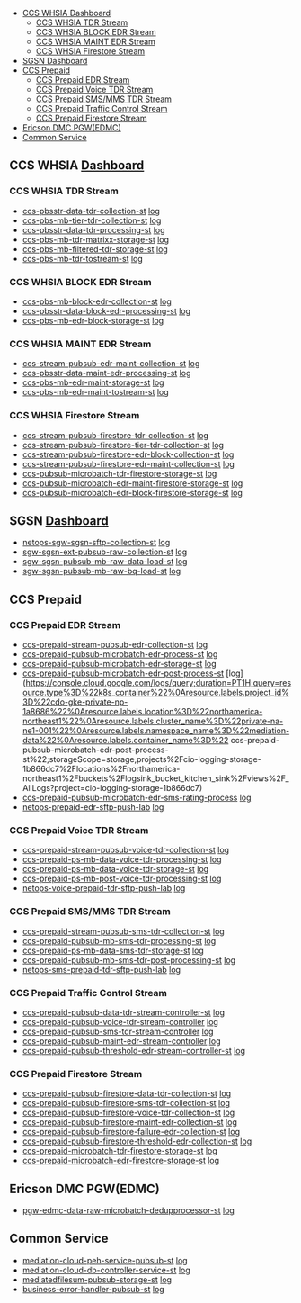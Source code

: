 - [CCS WHSIA Dashboard](#ccs-whsia-dashboard)
  - [CCS WHSIA TDR Stream](#ccs-whsia-tdr-stream)
  - [CCS WHSIA BLOCK EDR Stream](#ccs-whsia-block-edr-stream)
  - [CCS WHSIA MAINT EDR Stream](#ccs-whsia-maint-edr-stream)
  - [CCS WHSIA Firestore Stream](#ccs-whsia-firestore-stream)
- [SGSN  Dashboard](#sgsn--dashboard)
- [CCS Prepaid](#ccs-prepaid)
  - [CCS Prepaid EDR Stream](#ccs-prepaid-edr-stream)
  - [CCS Prepaid Voice TDR Stream](#ccs-prepaid-voice-tdr-stream)
  - [CCS Prepaid SMS/MMS TDR Stream](#ccs-prepaid-smsmms-tdr-stream)
  - [CCS Prepaid Traffic Control Stream](#ccs-prepaid-traffic-control-stream)
  - [CCS Prepaid Firestore Stream](#ccs-prepaid-firestore-stream)
- [Ericson DMC PGW(EDMC)](#ericson-dmc-pgwedmc)
- [Common Service](#common-service)

## CCS WHSIA [Dashboard](https://console.cloud.google.com/monitoring/dashboards/builder/1d377a4b-e402-4ae4-8e1e-82282b9ce200;duration=PT1H?inv=1&invt=AbfjKg&project=cio-stackdriver-np-b75434&pageState=(%22eventTypes%22:(%22selected%22:%5B%22CLOUD_ALERTING_ALERT%22,%22GKE_WORKLOAD_DEPLOYMENT%22,%22CLOUD_SQL_STORAGE%22%5D)))

### CCS WHSIA TDR Stream
* [ccs-pbsstr-data-tdr-collection-st](https://console.cloud.google.com/kubernetes/deployment/northamerica-northeast1/private-na-ne1-001/mediation-data/ccs-pbsstr-data-tdr-collection-st/overview?project=cdo-gke-private-np-1a8686)
[log](https://console.cloud.google.com/logs/query;duration=PT1H;query=resource.type%3D%22k8s_container%22%0Aresource.labels.project_id%3D%22cdo-gke-private-np-1a8686%22%0Aresource.labels.location%3D%22northamerica-northeast1%22%0Aresource.labels.cluster_name%3D%22private-na-ne1-001%22%0Aresource.labels.namespace_name%3D%22mediation-data%22%0Aresource.labels.container_name%3D%22ccs-pbsstr-data-tdr-collection-st%22;storageScope=storage,projects%2Fcio-logging-storage-1b866dc7%2Flocations%2Fnorthamerica-northeast1%2Fbuckets%2Flogsink_bucket_kitchen_sink%2Fviews%2F_AllLogs?project=cio-logging-storage-1b866dc7)
* [ccs-pbs-mb-tier-tdr-collection-st](https://console.cloud.google.com/kubernetes/deployment/northamerica-northeast1/private-na-ne1-001/mediation-data/ccs-pbs-mb-tier-tdr-collection-st/overview?project=cdo-gke-private-np-1a8686)
[log](https://console.cloud.google.com/logs/query;duration=PT1H;query=resource.type%3D%22k8s_container%22%0Aresource.labels.project_id%3D%22cdo-gke-private-np-1a8686%22%0Aresource.labels.location%3D%22northamerica-northeast1%22%0Aresource.labels.cluster_name%3D%22private-na-ne1-001%22%0Aresource.labels.namespace_name%3D%22mediation-data%22%0Aresource.labels.container_name%3D%22ccs-pbs-mb-tier-tdr-collection-st%22;storageScope=storage,projects%2Fcio-logging-storage-1b866dc7%2Flocations%2Fnorthamerica-northeast1%2Fbuckets%2Flogsink_bucket_kitchen_sink%2Fviews%2F_AllLogs?project=cio-logging-storage-1b866dc7)
* [ccs-pbsstr-data-tdr-processing-st](https://console.cloud.google.com/kubernetes/deployment/northamerica-northeast1/private-na-ne1-001/mediation-data/ccs-pbsstr-data-tdr-processing-st/overview?project=cdo-gke-private-np-1a8686)
[log](https://console.cloud.google.com/logs/query;duration=PT1H;query=resource.type%3D%22k8s_container%22%0Aresource.labels.project_id%3D%22cdo-gke-private-np-1a8686%22%0Aresource.labels.location%3D%22northamerica-northeast1%22%0Aresource.labels.cluster_name%3D%22private-na-ne1-001%22%0Aresource.labels.namespace_name%3D%22mediation-data%22%0Aresource.labels.container_name%3D%22ccs-pbsstr-data-tdr-processing-st%22;storageScope=storage,projects%2Fcio-logging-storage-1b866dc7%2Flocations%2Fnorthamerica-northeast1%2Fbuckets%2Flogsink_bucket_kitchen_sink%2Fviews%2F_AllLogs?project=cio-logging-storage-1b866dc7)
* [ccs-pbs-mb-tdr-matrixx-storage-st](https://console.cloud.google.com/kubernetes/deployment/northamerica-northeast1/private-na-ne1-001/mediation-data/ccs-pbs-mb-tdr-matrixx-storage-st/overview?project=cdo-gke-private-np-1a8686)
[log](https://console.cloud.google.com/logs/query;duration=PT1H;query=resource.type%3D%22k8s_container%22%0Aresource.labels.project_id%3D%22cdo-gke-private-np-1a8686%22%0Aresource.labels.location%3D%22northamerica-northeast1%22%0Aresource.labels.cluster_name%3D%22private-na-ne1-001%22%0Aresource.labels.namespace_name%3D%22mediation-data%22%0Aresource.labels.container_name%3D%22ccs-pbs-mb-tdr-matrixx-storage-st%22;storageScope=storage,projects%2Fcio-logging-storage-1b866dc7%2Flocations%2Fnorthamerica-northeast1%2Fbuckets%2Flogsink_bucket_kitchen_sink%2Fviews%2F_AllLogs?project=cio-logging-storage-1b866dc7)
* [ccs-pbs-mb-filtered-tdr-storage-st](https://console.cloud.google.com/kubernetes/deployment/northamerica-northeast1/private-na-ne1-001/mediation-data/ccs-pbs-mb-filtered-tdr-storage-st/overview?authuser=0&project=cdo-gke-private-np-1a8686)
[log](https://console.cloud.google.com/logs/query;duration=PT1H;query=resource.type%3D%22k8s_container%22%0Aresource.labels.project_id%3D%22cdo-gke-private-np-1a8686%22%0Aresource.labels.location%3D%22northamerica-northeast1%22%0Aresource.labels.cluster_name%3D%22private-na-ne1-001%22%0Aresource.labels.namespace_name%3D%22mediation-data%22%0Aresource.labels.container_name%3D%22ccs-pbs-mb-filtered-tdr-storage-st%22;storageScope=storage,projects%2Fcio-logging-storage-1b866dc7%2Flocations%2Fnorthamerica-northeast1%2Fbuckets%2Flogsink_bucket_kitchen_sink%2Fviews%2F_AllLogs?project=cio-logging-storage-1b866dc7)
* [ccs-pbs-mb-tdr-tostream-st](https://console.cloud.google.com/kubernetes/deployment/northamerica-northeast1/private-na-ne1-001/mediation-data/ccs-pbs-mb-tdr-tostream-st/overview?authuser=0&project=cdo-gke-private-np-1a8686)
[log](https://console.cloud.google.com/logs/query;duration=PT1H;query=resource.type%3D%22k8s_container%22%0Aresource.labels.project_id%3D%22cdo-gke-private-np-1a8686%22%0Aresource.labels.location%3D%22northamerica-northeast1%22%0Aresource.labels.cluster_name%3D%22private-na-ne1-001%22%0Aresource.labels.namespace_name%3D%22mediation-data%22%0Aresource.labels.container_name%3D%22ccs-pbs-mb-tdr-tostream-st%22;storageScope=storage,projects%2Fcio-logging-storage-1b866dc7%2Flocations%2Fnorthamerica-northeast1%2Fbuckets%2Flogsink_bucket_kitchen_sink%2Fviews%2F_AllLogs?project=cio-logging-storage-1b866dc7)

### CCS WHSIA BLOCK EDR Stream
* [ccs-pbs-mb-block-edr-collection-st](https://console.cloud.google.com/kubernetes/deployment/northamerica-northeast1/private-na-ne1-001/mediation-data/ccs-pbs-mb-block-edr-collection-st/overview?authuser=0&project=cdo-gke-private-np-1a8686)
[log](https://console.cloud.google.com/logs/query;duration=PT1H;query=resource.type%3D%22k8s_container%22%0Aresource.labels.project_id%3D%22cdo-gke-private-np-1a8686%22%0Aresource.labels.location%3D%22northamerica-northeast1%22%0Aresource.labels.cluster_name%3D%22private-na-ne1-001%22%0Aresource.labels.namespace_name%3D%22mediation-data%22%0Aresource.labels.container_name%3D%22ccs-pbs-mb-block-edr-collection-st%22;storageScope=storage,projects%2Fcio-logging-storage-1b866dc7%2Flocations%2Fnorthamerica-northeast1%2Fbuckets%2Flogsink_bucket_kitchen_sink%2Fviews%2F_AllLogs?project=cio-logging-storage-1b866dc7)
* [ccs-pbsstr-data-block-edr-processing-st](https://console.cloud.google.com/kubernetes/deployment/northamerica-northeast1/private-na-ne1-001/mediation-data/ccs-pbsstr-data-block-edr-processing-st/overview?authuser=0&project=cdo-gke-private-np-1a8686)
[log](https://console.cloud.google.com/logs/query;duration=PT1H;query=resource.type%3D%22k8s_container%22%0Aresource.labels.project_id%3D%22cdo-gke-private-np-1a8686%22%0Aresource.labels.location%3D%22northamerica-northeast1%22%0Aresource.labels.cluster_name%3D%22private-na-ne1-001%22%0Aresource.labels.namespace_name%3D%22mediation-data%22%0Aresource.labels.container_name%3D%22ccs-pbsstr-data-block-edr-processing-st%22;storageScope=storage,projects%2Fcio-logging-storage-1b866dc7%2Flocations%2Fnorthamerica-northeast1%2Fbuckets%2Flogsink_bucket_kitchen_sink%2Fviews%2F_AllLogs?project=cio-logging-storage-1b866dc7)
* [ccs-pbs-mb-edr-block-storage-st](https://console.cloud.google.com/kubernetes/deployment/northamerica-northeast1/private-na-ne1-001/mediation-data/ccs-pbs-mb-edr-block-storage-st/overview?authuser=0&project=cdo-gke-private-np-1a8686)
[log](https://console.cloud.google.com/logs/query;duration=PT1H;query=resource.type%3D%22k8s_container%22%0Aresource.labels.project_id%3D%22cdo-gke-private-np-1a8686%22%0Aresource.labels.location%3D%22northamerica-northeast1%22%0Aresource.labels.cluster_name%3D%22private-na-ne1-001%22%0Aresource.labels.namespace_name%3D%22mediation-data%22%0Aresource.labels.container_name%3D%22ccs-pbs-mb-edr-block-storage-st%22;storageScope=storage,projects%2Fcio-logging-storage-1b866dc7%2Flocations%2Fnorthamerica-northeast1%2Fbuckets%2Flogsink_bucket_kitchen_sink%2Fviews%2F_AllLogs?project=cio-logging-storage-1b866dc7)

### CCS WHSIA MAINT EDR Stream
* [ccs-stream-pubsub-edr-maint-collection-st](https://console.cloud.google.com/kubernetes/deployment/northamerica-northeast1/private-na-ne1-001/mediation-data/ccs-stream-pubsub-edr-maint-collection-st/overview?authuser=0&project=cdo-gke-private-np-1a8686)
[log](https://console.cloud.google.com/logs/query;duration=PT1H;query=resource.type%3D%22k8s_container%22%0Aresource.labels.project_id%3D%22cdo-gke-private-np-1a8686%22%0Aresource.labels.location%3D%22northamerica-northeast1%22%0Aresource.labels.cluster_name%3D%22private-na-ne1-001%22%0Aresource.labels.namespace_name%3D%22mediation-data%22%0Aresource.labels.container_name%3D%22ccs-stream-pubsub-edr-maint-collection-st%22;storageScope=storage,projects%2Fcio-logging-storage-1b866dc7%2Flocations%2Fnorthamerica-northeast1%2Fbuckets%2Flogsink_bucket_kitchen_sink%2Fviews%2F_AllLogs?project=cio-logging-storage-1b866dc7)
* [ccs-pbsstr-data-maint-edr-processing-st](https://console.cloud.google.com/kubernetes/deployment/northamerica-northeast1/private-na-ne1-001/mediation-data/ccs-pbsstr-data-maint-edr-processing-st/overview?authuser=0&project=cdo-gke-private-np-1a8686)
[log](https://console.cloud.google.com/logs/query;duration=PT1H;query=resource.type%3D%22k8s_container%22%0Aresource.labels.project_id%3D%22cdo-gke-private-np-1a8686%22%0Aresource.labels.location%3D%22northamerica-northeast1%22%0Aresource.labels.cluster_name%3D%22private-na-ne1-001%22%0Aresource.labels.namespace_name%3D%22mediation-data%22%0Aresource.labels.container_name%3D%22ccs-pbsstr-data-maint-edr-processing-st%22;storageScope=storage,projects%2Fcio-logging-storage-1b866dc7%2Flocations%2Fnorthamerica-northeast1%2Fbuckets%2Flogsink_bucket_kitchen_sink%2Fviews%2F_AllLogs?project=cio-logging-storage-1b866dc7)
* [ccs-pbs-mb-edr-maint-storage-st](https://console.cloud.google.com/kubernetes/deployment/northamerica-northeast1/private-na-ne1-001/mediation-data/ccs-pbs-mb-edr-maint-storage-st/overview?authuser=0&project=cdo-gke-private-np-1a8686)
[log](https://console.cloud.google.com/logs/query;duration=PT1H;query=resource.type%3D%22k8s_container%22%0Aresource.labels.project_id%3D%22cdo-gke-private-np-1a8686%22%0Aresource.labels.location%3D%22northamerica-northeast1%22%0Aresource.labels.cluster_name%3D%22private-na-ne1-001%22%0Aresource.labels.namespace_name%3D%22mediation-data%22%0Aresource.labels.container_name%3D%22ccs-pbs-mb-edr-maint-storage-st%22;storageScope=storage,projects%2Fcio-logging-storage-1b866dc7%2Flocations%2Fnorthamerica-northeast1%2Fbuckets%2Flogsink_bucket_kitchen_sink%2Fviews%2F_AllLogs?project=cio-logging-storage-1b866dc7)
* [ccs-pbs-mb-edr-maint-tostream-st](https://console.cloud.google.com/kubernetes/deployment/northamerica-northeast1/private-na-ne1-001/mediation-data/ccs-pbs-mb-edr-maint-tostream-st/overview?authuser=0&project=cdo-gke-private-np-1a8686)
[log](https://console.cloud.google.com/logs/query;duration=PT1H;query=resource.type%3D%22k8s_container%22%0Aresource.labels.project_id%3D%22cdo-gke-private-np-1a8686%22%0Aresource.labels.location%3D%22northamerica-northeast1%22%0Aresource.labels.cluster_name%3D%22private-na-ne1-001%22%0Aresource.labels.namespace_name%3D%22mediation-data%22%0Aresource.labels.container_name%3D%22ccs-pbs-mb-edr-maint-tostream-st%22;storageScope=storage,projects%2Fcio-logging-storage-1b866dc7%2Flocations%2Fnorthamerica-northeast1%2Fbuckets%2Flogsink_bucket_kitchen_sink%2Fviews%2F_AllLogs?project=cio-logging-storage-1b866dc7)

### CCS WHSIA Firestore Stream
* [ccs-stream-pubsub-firestore-tdr-collection-st](https://console.cloud.google.com/kubernetes/deployment/northamerica-northeast1/private-na-ne1-001/mediation-data/ccs-stream-pubsub-firestore-tdr-collection-st/overview?authuser=0&project=cdo-gke-private-np-1a8686)
[log](https://console.cloud.google.com/logs/query;duration=PT1H;query=resource.type%3D%22k8s_container%22%0Aresource.labels.project_id%3D%22cdo-gke-private-np-1a8686%22%0Aresource.labels.location%3D%22northamerica-northeast1%22%0Aresource.labels.cluster_name%3D%22private-na-ne1-001%22%0Aresource.labels.namespace_name%3D%22mediation-data%22%0Aresource.labels.container_name%3D%22ccs-stream-pubsub-firestore-tdr-collection-st%22;storageScope=storage,projects%2Fcio-logging-storage-1b866dc7%2Flocations%2Fnorthamerica-northeast1%2Fbuckets%2Flogsink_bucket_kitchen_sink%2Fviews%2F_AllLogs?project=cio-logging-storage-1b866dc7)
* [ccs-stream-pubsub-firestore-tier-tdr-collection-st](https://console.cloud.google.com/kubernetes/deployment/northamerica-northeast1/private-na-ne1-001/mediation-data/ccs-stream-pubsub-firestore-tier-tdr-collection-st/overview?authuser=0&project=cdo-gke-private-np-1a8686)
[log](https://console.cloud.google.com/logs/query;duration=PT1H;query=resource.type%3D%22k8s_container%22%0Aresource.labels.project_id%3D%22cdo-gke-private-np-1a8686%22%0Aresource.labels.location%3D%22northamerica-northeast1%22%0Aresource.labels.cluster_name%3D%22private-na-ne1-001%22%0Aresource.labels.namespace_name%3D%22mediation-data%22%0Aresource.labels.container_name%3D%22ccs-stream-pubsub-firestore-tier-tdr-collection-st%22;storageScope=storage,projects%2Fcio-logging-storage-1b866dc7%2Flocations%2Fnorthamerica-northeast1%2Fbuckets%2Flogsink_bucket_kitchen_sink%2Fviews%2F_AllLogs?project=cio-logging-storage-1b866dc7)
* [ccs-stream-pubsub-firestore-edr-block-collection-st](https://console.cloud.google.com/kubernetes/deployment/northamerica-northeast1/private-na-ne1-001/mediation-data/ccs-stream-pubsub-firestore-edr-block-collection-st/overview?authuser=0&project=cdo-gke-private-np-1a8686)
[log](https://console.cloud.google.com/logs/query;duration=PT1H;query=resource.type%3D%22k8s_container%22%0Aresource.labels.project_id%3D%22cdo-gke-private-np-1a8686%22%0Aresource.labels.location%3D%22northamerica-northeast1%22%0Aresource.labels.cluster_name%3D%22private-na-ne1-001%22%0Aresource.labels.namespace_name%3D%22mediation-data%22%0Aresource.labels.container_name%3D%22ccs-stream-pubsub-firestore-edr-block-collection-st%22;storageScope=storage,projects%2Fcio-logging-storage-1b866dc7%2Flocations%2Fnorthamerica-northeast1%2Fbuckets%2Flogsink_bucket_kitchen_sink%2Fviews%2F_AllLogs?project=cio-logging-storage-1b866dc7)
* [ccs-stream-pubsub-firestore-edr-maint-collection-st](https://console.cloud.google.com/kubernetes/deployment/northamerica-northeast1/private-na-ne1-001/mediation-data/ccs-stream-pubsub-firestore-edr-maint-collection-st/overview?authuser=0&project=cdo-gke-private-np-1a8686)
[log](https://console.cloud.google.com/logs/query;duration=PT1H;query=resource.type%3D%22k8s_container%22%0Aresource.labels.project_id%3D%22cdo-gke-private-np-1a8686%22%0Aresource.labels.location%3D%22northamerica-northeast1%22%0Aresource.labels.cluster_name%3D%22private-na-ne1-001%22%0Aresource.labels.namespace_name%3D%22mediation-data%22%0Aresource.labels.container_name%3D%22ccs-stream-pubsub-firestore-edr-maint-collection-st%22;storageScope=storage,projects%2Fcio-logging-storage-1b866dc7%2Flocations%2Fnorthamerica-northeast1%2Fbuckets%2Flogsink_bucket_kitchen_sink%2Fviews%2F_AllLogs?project=cio-logging-storage-1b866dc7)
* [ccs-pubsub-microbatch-tdr-firestore-storage-st](https://console.cloud.google.com/kubernetes/deployment/northamerica-northeast1/private-na-ne1-001/mediation-data/ccs-pubsub-microbatch-tdr-firestore-storage-st/overview?authuser=0&project=cdo-gke-private-np-1a8686)
[log](https://console.cloud.google.com/logs/query;duration=PT1H;query=resource.type%3D%22k8s_container%22%0Aresource.labels.project_id%3D%22cdo-gke-private-np-1a8686%22%0Aresource.labels.location%3D%22northamerica-northeast1%22%0Aresource.labels.cluster_name%3D%22private-na-ne1-001%22%0Aresource.labels.namespace_name%3D%22mediation-data%22%0Aresource.labels.container_name%3D%22ccs-pubsub-microbatch-tdr-firestore-storage-st%22;storageScope=storage,projects%2Fcio-logging-storage-1b866dc7%2Flocations%2Fnorthamerica-northeast1%2Fbuckets%2Flogsink_bucket_kitchen_sink%2Fviews%2F_AllLogs?project=cio-logging-storage-1b866dc7)
* [ccs-pubsub-microbatch-edr-maint-firestore-storage-st](https://console.cloud.google.com/kubernetes/deployment/northamerica-northeast1/private-na-ne1-001/mediation-data/ccs-pubsub-microbatch-edr-maint-firestore-storage-st/overview?authuser=0&project=cdo-gke-private-np-1a8686)
[log](https://console.cloud.google.com/logs/query;duration=PT1H;query=resource.type%3D%22k8s_container%22%0Aresource.labels.project_id%3D%22cdo-gke-private-np-1a8686%22%0Aresource.labels.location%3D%22northamerica-northeast1%22%0Aresource.labels.cluster_name%3D%22private-na-ne1-001%22%0Aresource.labels.namespace_name%3D%22mediation-data%22%0Aresource.labels.container_name%3D%22ccs-pubsub-microbatch-edr-maint-firestore-storage-st%22;storageScope=storage,projects%2Fcio-logging-storage-1b866dc7%2Flocations%2Fnorthamerica-northeast1%2Fbuckets%2Flogsink_bucket_kitchen_sink%2Fviews%2F_AllLogs?project=cio-logging-storage-1b866dc7)
* [ccs-pubsub-microbatch-edr-block-firestore-storage-st](https://console.cloud.google.com/kubernetes/deployment/northamerica-northeast1/private-na-ne1-001/mediation-data/ccs-pubsub-microbatch-edr-block-firestore-storage-st/overview?authuser=0&project=cdo-gke-private-np-1a8686)
[log](https://console.cloud.google.com/logs/query;duration=PT1H;query=resource.type%3D%22k8s_container%22%0Aresource.labels.project_id%3D%22cdo-gke-private-np-1a8686%22%0Aresource.labels.location%3D%22northamerica-northeast1%22%0Aresource.labels.cluster_name%3D%22private-na-ne1-001%22%0Aresource.labels.namespace_name%3D%22mediation-data%22%0Aresource.labels.container_name%3D%22ccs-pubsub-microbatch-edr-block-firestore-storage-st%22;storageScope=storage,projects%2Fcio-logging-storage-1b866dc7%2Flocations%2Fnorthamerica-northeast1%2Fbuckets%2Flogsink_bucket_kitchen_sink%2Fviews%2F_AllLogs?project=cio-logging-storage-1b866dc7)


## SGSN  [Dashboard](https://console.cloud.google.com/monitoring/dashboards/builder/d5d20af4-3016-424b-acc9-8bb34cbbeb7b;duration=PT1H?project=cio-stackdriver-np-b75434&pageState=(%22events%22:(%22active%22:%5B%22CLOUD_ALERTING_ALERT%22,%22GKE_WORKLOAD_DEPLOYMENT%22,%22CLOUD_SQL_STORAGE%22%5D,%22inactive%22:%5B%5D)))
* [netops-sgw-sgsn-sftp-collection-st](https://console.cloud.google.com/kubernetes/deployment/northamerica-northeast1/netops-lab-01/mediation-control/netops-sgw-sgsn-sftp-collection-st/overview?project=tu-nfv-cio-mediation-01-pr)
[log](https://console.cloud.google.com/logs/query;duration=PT1H;query=resource.type%3D%22k8s_container%22%0Aresource.labels.project_id%3D%22cdo-gke-private-np-1a8686%22%0Aresource.labels.location%3D%22northamerica-northeast1%22%0Aresource.labels.cluster_name%3D%22private-na-ne1-001%22%0Aresource.labels.namespace_name%3D%22mediation-data%22%0Aresource.labels.container_name%3D%22netops-sgw-sgsn-sftp-collection-st%22;storageScope=storage,projects%2Fcio-logging-storage-1b866dc7%2Flocations%2Fnorthamerica-northeast1%2Fbuckets%2Flogsink_bucket_kitchen_sink%2Fviews%2F_AllLogs?project=cio-logging-storage-1b866dc7)
* [sgw-sgsn-ext-pubsub-raw-collection-st](https://console.cloud.google.com/kubernetes/deployment/northamerica-northeast1/private-na-ne1-001/mediation-data/sgw-sgsn-ext-pubsub-raw-collection-st/overview?project=cdo-gke-private-np-1a8686)
[log](https://console.cloud.google.com/logs/query;duration=PT1H;query=resource.type%3D%22k8s_container%22%0Aresource.labels.project_id%3D%22cdo-gke-private-np-1a8686%22%0Aresource.labels.location%3D%22northamerica-northeast1%22%0Aresource.labels.cluster_name%3D%22private-na-ne1-001%22%0Aresource.labels.namespace_name%3D%22mediation-data%22%0Aresource.labels.container_name%3D%22sgw-sgsn-ext-pubsub-raw-collection-st%22;storageScope=storage,projects%2Fcio-logging-storage-1b866dc7%2Flocations%2Fnorthamerica-northeast1%2Fbuckets%2Flogsink_bucket_kitchen_sink%2Fviews%2F_AllLogs?project=cio-logging-storage-1b866dc7)
* [sgw-sgsn-pubsub-mb-raw-data-load-st](https://console.cloud.google.com/kubernetes/deployment/northamerica-northeast1/private-na-ne1-001/mediation-data/sgw-sgsn-pubsub-mb-raw-data-load-st/overview?project=cdo-gke-private-np-1a8686)
[log](https://console.cloud.google.com/logs/query;duration=PT1H;query=resource.type%3D%22k8s_container%22%0Aresource.labels.project_id%3D%22cdo-gke-private-np-1a8686%22%0Aresource.labels.location%3D%22northamerica-northeast1%22%0Aresource.labels.cluster_name%3D%22private-na-ne1-001%22%0Aresource.labels.namespace_name%3D%22mediation-data%22%0Aresource.labels.container_name%3D%22sgw-sgsn-pubsub-mb-raw-data-load-st%22;storageScope=storage,projects%2Fcio-logging-storage-1b866dc7%2Flocations%2Fnorthamerica-northeast1%2Fbuckets%2Flogsink_bucket_kitchen_sink%2Fviews%2F_AllLogs?project=cio-logging-storage-1b866dc7)
* [sgw-sgsn-pubsub-mb-raw-bq-load-st](https://console.cloud.google.com/kubernetes/deployment/northamerica-northeast1/private-na-ne1-001/mediation-data/sgw-sgsn-pubsub-mb-raw-bq-load-st/overview?project=cdo-gke-private-np-1a8686)
[log](https://console.cloud.google.com/logs/query;duration=PT1H;query=resource.type%3D%22k8s_container%22%0Aresource.labels.project_id%3D%22cdo-gke-private-np-1a8686%22%0Aresource.labels.location%3D%22northamerica-northeast1%22%0Aresource.labels.cluster_name%3D%22private-na-ne1-001%22%0Aresource.labels.namespace_name%3D%22mediation-data%22%0Aresource.labels.container_name%3D%22sgw-sgsn-pubsub-mb-raw-bq-load-st%22;storageScope=storage,projects%2Fcio-logging-storage-1b866dc7%2Flocations%2Fnorthamerica-northeast1%2Fbuckets%2Flogsink_bucket_kitchen_sink%2Fviews%2F_AllLogs?project=cio-logging-storage-1b866dc7)

## CCS Prepaid

### CCS Prepaid EDR Stream
* [ccs-prepaid-stream-pubsub-edr-collection-st](https://console.cloud.google.com/kubernetes/deployment/northamerica-northeast1/private-na-ne1-001/mediation-data/ccs-prepaid-stream-pubsub-edr-collection-st/overview?project=cdo-gke-private-np-1a8686)
[log](https://console.cloud.google.com/logs/query;duration=PT1H;query=resource.type%3D%22k8s_container%22%0Aresource.labels.project_id%3D%22cdo-gke-private-np-1a8686%22%0Aresource.labels.location%3D%22northamerica-northeast1%22%0Aresource.labels.cluster_name%3D%22private-na-ne1-001%22%0Aresource.labels.namespace_name%3D%22mediation-data%22%0Aresource.labels.container_name%3D%22ccs-prepaid-stream-pubsub-edr-collection-st%22;storageScope=storage,projects%2Fcio-logging-storage-1b866dc7%2Flocations%2Fnorthamerica-northeast1%2Fbuckets%2Flogsink_bucket_kitchen_sink%2Fviews%2F_AllLogs?project=cio-logging-storage-1b866dc7)
* [ccs-prepaid-pubsub-microbatch-edr-process-st](https://console.cloud.google.com/kubernetes/deployment/northamerica-northeast1/private-na-ne1-001/mediation-data/ccs-prepaid-pubsub-microbatch-edr-process-st/overview?project=cdo-gke-private-np-1a8686)
[log](https://console.cloud.google.com/logs/query;duration=PT1H;query=resource.type%3D%22k8s_container%22%0Aresource.labels.project_id%3D%22cdo-gke-private-np-1a8686%22%0Aresource.labels.location%3D%22northamerica-northeast1%22%0Aresource.labels.cluster_name%3D%22private-na-ne1-001%22%0Aresource.labels.namespace_name%3D%22mediation-data%22%0Aresource.labels.container_name%3D%22ccs-prepaid-pubsub-microbatch-edr-process-st%22;storageScope=storage,projects%2Fcio-logging-storage-1b866dc7%2Flocations%2Fnorthamerica-northeast1%2Fbuckets%2Flogsink_bucket_kitchen_sink%2Fviews%2F_AllLogs?project=cio-logging-storage-1b866dc7)
* [ccs-prepaid-pubsub-microbatch-edr-storage-st](https://console.cloud.google.com/kubernetes/deployment/northamerica-northeast1/private-na-ne1-001/mediation-data/ccs-prepaid-pubsub-microbatch-edr-storage-st/overview?project=cdo-gke-private-np-1a8686)
[log](https://console.cloud.google.com/logs/query;duration=PT1H;query=resource.type%3D%22k8s_container%22%0Aresource.labels.project_id%3D%22cdo-gke-private-np-1a8686%22%0Aresource.labels.location%3D%22northamerica-northeast1%22%0Aresource.labels.cluster_name%3D%22private-na-ne1-001%22%0Aresource.labels.namespace_name%3D%22mediation-data%22%0Aresource.labels.container_name%3D%22ccs-prepaid-pubsub-microbatch-edr-storage-st%22;storageScope=storage,projects%2Fcio-logging-storage-1b866dc7%2Flocations%2Fnorthamerica-northeast1%2Fbuckets%2Flogsink_bucket_kitchen_sink%2Fviews%2F_AllLogs?project=cio-logging-storage-1b866dc7)
* [ ccs-prepaid-pubsub-microbatch-edr-post-process-st](https://console.cloud.google.com/kubernetes/deployment/northamerica-northeast1/private-na-ne1-001/mediation-data/ccs-prepaid-pubsub-microbatch-edr-post-process-st/overview?project=cdo-gke-private-np-1a8686)
[log](https://console.cloud.google.com/logs/query;duration=PT1H;query=resource.type%3D%22k8s_container%22%0Aresource.labels.project_id%3D%22cdo-gke-private-np-1a8686%22%0Aresource.labels.location%3D%22northamerica-northeast1%22%0Aresource.labels.cluster_name%3D%22private-na-ne1-001%22%0Aresource.labels.namespace_name%3D%22mediation-data%22%0Aresource.labels.container_name%3D%22 ccs-prepaid-pubsub-microbatch-edr-post-process-st%22;storageScope=storage,projects%2Fcio-logging-storage-1b866dc7%2Flocations%2Fnorthamerica-northeast1%2Fbuckets%2Flogsink_bucket_kitchen_sink%2Fviews%2F_AllLogs?project=cio-logging-storage-1b866dc7)
* [ccs-prepaid-pubsub-microbatch-edr-sms-rating-process](https://console.cloud.google.com/kubernetes/deployment/northamerica-northeast1/private-na-ne1-001/mediation-data/ccs-prepaid-pubsub-microbatch-edr-sms-rating-process-st/overview?project=cdo-gke-private-np-1a8686)
[log](https://console.cloud.google.com/logs/query;duration=PT1H;query=resource.type%3D%22k8s_container%22%0Aresource.labels.project_id%3D%22cdo-gke-private-np-1a8686%22%0Aresource.labels.location%3D%22northamerica-northeast1%22%0Aresource.labels.cluster_name%3D%22private-na-ne1-001%22%0Aresource.labels.namespace_name%3D%22mediation-data%22%0Aresource.labels.container_name%3D%22ccs-prepaid-pubsub-microbatch-edr-sms-rating-process%22;storageScope=storage,projects%2Fcio-logging-storage-1b866dc7%2Flocations%2Fnorthamerica-northeast1%2Fbuckets%2Flogsink_bucket_kitchen_sink%2Fviews%2F_AllLogs?project=cio-logging-storage-1b866dc7)
* [netops-prepaid-edr-sftp-push-lab](https://console.cloud.google.com/kubernetes/deployment/northamerica-northeast1/netops-lab-01/mediation-control/netops-prepaid-edr-sftp-push-lab/overview?hl=en&project=tu-nfv-cio-mediation-01-np)
[log](https://console.cloud.google.com/logs/query;duration=PT1H;query=resource.type%3D%22k8s_container%22%0Aresource.labels.project_id%3D%22cdo-gke-private-np-1a8686%22%0Aresource.labels.location%3D%22northamerica-northeast1%22%0Aresource.labels.cluster_name%3D%22private-na-ne1-001%22%0Aresource.labels.namespace_name%3D%22mediation-data%22%0Aresource.labels.container_name%3D%22netops-prepaid-edr-sftp-push-lab%22;storageScope=storage,projects%2Fcio-logging-storage-1b866dc7%2Flocations%2Fnorthamerica-northeast1%2Fbuckets%2Flogsink_bucket_kitchen_sink%2Fviews%2F_AllLogs?project=cio-logging-storage-1b866dc7)

### CCS Prepaid Voice TDR Stream
* [ccs-prepaid-stream-pubsub-voice-tdr-collection-st](https://console.cloud.google.com/kubernetes/deployment/northamerica-northeast1/private-na-ne1-001/mediation-data/ccs-prepaid-stream-pubsub-voice-tdr-collection-st/overview?project=cdo-gke-private-np-1a8686)
[log](https://console.cloud.google.com/logs/query;duration=PT1H;query=resource.type%3D%22k8s_container%22%0Aresource.labels.project_id%3D%22cdo-gke-private-np-1a8686%22%0Aresource.labels.location%3D%22northamerica-northeast1%22%0Aresource.labels.cluster_name%3D%22private-na-ne1-001%22%0Aresource.labels.namespace_name%3D%22mediation-data%22%0Aresource.labels.container_name%3D%22ccs-prepaid-stream-pubsub-voice-tdr-collection-st%22;storageScope=storage,projects%2Fcio-logging-storage-1b866dc7%2Flocations%2Fnorthamerica-northeast1%2Fbuckets%2Flogsink_bucket_kitchen_sink%2Fviews%2F_AllLogs?project=cio-logging-storage-1b866dc7)
* [ccs-prepaid-ps-mb-data-voice-tdr-processing-st](https://console.cloud.google.com/kubernetes/deployment/northamerica-northeast1/private-na-ne1-001/mediation-data/ccs-prepaid-ps-mb-data-voice-tdr-processing-st/overview?project=cdo-gke-private-np-1a8686)
[log](https://console.cloud.google.com/logs/query;duration=PT1H;query=resource.type%3D%22k8s_container%22%0Aresource.labels.project_id%3D%22cdo-gke-private-np-1a8686%22%0Aresource.labels.location%3D%22northamerica-northeast1%22%0Aresource.labels.cluster_name%3D%22private-na-ne1-001%22%0Aresource.labels.namespace_name%3D%22mediation-data%22%0Aresource.labels.container_name%3D%22ccs-prepaid-ps-mb-data-voice-tdr-processing-st%22;storageScope=storage,projects%2Fcio-logging-storage-1b866dc7%2Flocations%2Fnorthamerica-northeast1%2Fbuckets%2Flogsink_bucket_kitchen_sink%2Fviews%2F_AllLogs?project=cio-logging-storage-1b866dc7)
* [ccs-prepaid-ps-mb-data-voice-tdr-storage-st](https://console.cloud.google.com/kubernetes/deployment/northamerica-northeast1/private-na-ne1-001/mediation-data/ccs-prepaid-ps-mb-data-voice-tdr-storage-st/overview?project=cdo-gke-private-np-1a8686)
[log](https://console.cloud.google.com/logs/query;duration=PT1H;query=resource.type%3D%22k8s_container%22%0Aresource.labels.project_id%3D%22cdo-gke-private-np-1a8686%22%0Aresource.labels.location%3D%22northamerica-northeast1%22%0Aresource.labels.cluster_name%3D%22private-na-ne1-001%22%0Aresource.labels.namespace_name%3D%22mediation-data%22%0Aresource.labels.container_name%3D%22ccs-prepaid-ps-mb-data-voice-tdr-storage-st%22;storageScope=storage,projects%2Fcio-logging-storage-1b866dc7%2Flocations%2Fnorthamerica-northeast1%2Fbuckets%2Flogsink_bucket_kitchen_sink%2Fviews%2F_AllLogs?project=cio-logging-storage-1b866dc7)
* [ccs-prepaid-ps-mb-post-voice-tdr-processing-st](https://console.cloud.google.com/kubernetes/deployment/northamerica-northeast1/private-na-ne1-001/mediation-data/ccs-prepaid-ps-mb-post-voice-tdr-processing-st/overview?project=cdo-gke-private-np-1a8686)
[log](https://console.cloud.google.com/logs/query;duration=PT1H;query=resource.type%3D%22k8s_container%22%0Aresource.labels.project_id%3D%22cdo-gke-private-np-1a8686%22%0Aresource.labels.location%3D%22northamerica-northeast1%22%0Aresource.labels.cluster_name%3D%22private-na-ne1-001%22%0Aresource.labels.namespace_name%3D%22mediation-data%22%0Aresource.labels.container_name%3D%22ccs-prepaid-ps-mb-post-voice-tdr-processing-st%22;storageScope=storage,projects%2Fcio-logging-storage-1b866dc7%2Flocations%2Fnorthamerica-northeast1%2Fbuckets%2Flogsink_bucket_kitchen_sink%2Fviews%2F_AllLogs?project=cio-logging-storage-1b866dc7)
* [netops-voice-prepaid-tdr-sftp-push-lab](https://console.cloud.google.com/kubernetes/deployment/northamerica-northeast1/netops-lab-01/mediation-control/netops-voice-prepaid-tdr-sftp-push-lab/overview?hl=en&project=tu-nfv-cio-mediation-01-np)
[log](https://console.cloud.google.com/logs/query;duration=PT1H;query=resource.type%3D%22k8s_container%22%0Aresource.labels.project_id%3D%22cdo-gke-private-np-1a8686%22%0Aresource.labels.location%3D%22northamerica-northeast1%22%0Aresource.labels.cluster_name%3D%22private-na-ne1-001%22%0Aresource.labels.namespace_name%3D%22mediation-data%22%0Aresource.labels.container_name%3D%22netops-voice-prepaid-tdr-sftp-push-lab%22;storageScope=storage,projects%2Fcio-logging-storage-1b866dc7%2Flocations%2Fnorthamerica-northeast1%2Fbuckets%2Flogsink_bucket_kitchen_sink%2Fviews%2F_AllLogs?project=cio-logging-storage-1b866dc7)

### CCS Prepaid SMS/MMS TDR Stream
* [ccs-prepaid-stream-pubsub-sms-tdr-collection-st](https://console.cloud.google.com/kubernetes/deployment/northamerica-northeast1/private-na-ne1-001/mediation-data/ccs-prepaid-stream-pubsub-sms-tdr-collection-st/overview?project=cdo-gke-private-np-1a8686)
[log](https://console.cloud.google.com/logs/query;duration=PT1H;query=resource.type%3D%22k8s_container%22%0Aresource.labels.project_id%3D%22cdo-gke-private-np-1a8686%22%0Aresource.labels.location%3D%22northamerica-northeast1%22%0Aresource.labels.cluster_name%3D%22private-na-ne1-001%22%0Aresource.labels.namespace_name%3D%22mediation-data%22%0Aresource.labels.container_name%3D%22ccs-prepaid-stream-pubsub-sms-tdr-collection-st%22;storageScope=storage,projects%2Fcio-logging-storage-1b866dc7%2Flocations%2Fnorthamerica-northeast1%2Fbuckets%2Flogsink_bucket_kitchen_sink%2Fviews%2F_AllLogs?project=cio-logging-storage-1b866dc7)
* [ccs-prepaid-pubsub-mb-sms-tdr-processing-st](https://console.cloud.google.com/kubernetes/deployment/northamerica-northeast1/private-na-ne1-001/mediation-data/ccs-prepaid-pubsub-mb-sms-tdr-processing-st/overview?project=cdo-gke-private-np-1a8686)
[log](https://console.cloud.google.com/logs/query;duration=PT1H;query=resource.type%3D%22k8s_container%22%0Aresource.labels.project_id%3D%22cdo-gke-private-np-1a8686%22%0Aresource.labels.location%3D%22northamerica-northeast1%22%0Aresource.labels.cluster_name%3D%22private-na-ne1-001%22%0Aresource.labels.namespace_name%3D%22mediation-data%22%0Aresource.labels.container_name%3D%22ccs-prepaid-pubsub-mb-sms-tdr-processing-st%22;storageScope=storage,projects%2Fcio-logging-storage-1b866dc7%2Flocations%2Fnorthamerica-northeast1%2Fbuckets%2Flogsink_bucket_kitchen_sink%2Fviews%2F_AllLogs?project=cio-logging-storage-1b866dc7)
* [ccs-prepaid-ps-mb-data-sms-tdr-storage-st](https://console.cloud.google.com/kubernetes/deployment/northamerica-northeast1/private-na-ne1-001/mediation-data/ccs-prepaid-ps-mb-data-sms-tdr-storage-st/overview?project=cdo-gke-private-np-1a8686)
[log](https://console.cloud.google.com/logs/query;duration=PT1H;query=resource.type%3D%22k8s_container%22%0Aresource.labels.project_id%3D%22cdo-gke-private-np-1a8686%22%0Aresource.labels.location%3D%22northamerica-northeast1%22%0Aresource.labels.cluster_name%3D%22private-na-ne1-001%22%0Aresource.labels.namespace_name%3D%22mediation-data%22%0Aresource.labels.container_name%3D%22ccs-prepaid-ps-mb-data-sms-tdr-storage-st%22;storageScope=storage,projects%2Fcio-logging-storage-1b866dc7%2Flocations%2Fnorthamerica-northeast1%2Fbuckets%2Flogsink_bucket_kitchen_sink%2Fviews%2F_AllLogs?project=cio-logging-storage-1b866dc7)
* [ccs-prepaid-pubsub-mb-sms-tdr-post-processing-st](https://console.cloud.google.com/kubernetes/deployment/northamerica-northeast1/private-na-ne1-001/mediation-data/ccs-prepaid-pubsub-mb-sms-tdr-post-processing-st/overview?project=cdo-gke-private-np-1a8686)
[log](https://console.cloud.google.com/logs/query;duration=PT1H;query=resource.type%3D%22k8s_container%22%0Aresource.labels.project_id%3D%22cdo-gke-private-np-1a8686%22%0Aresource.labels.location%3D%22northamerica-northeast1%22%0Aresource.labels.cluster_name%3D%22private-na-ne1-001%22%0Aresource.labels.namespace_name%3D%22mediation-data%22%0Aresource.labels.container_name%3D%22ccs-prepaid-pubsub-mb-sms-tdr-post-processing-st%22;storageScope=storage,projects%2Fcio-logging-storage-1b866dc7%2Flocations%2Fnorthamerica-northeast1%2Fbuckets%2Flogsink_bucket_kitchen_sink%2Fviews%2F_AllLogs?project=cio-logging-storage-1b866dc7)
* [netops-sms-prepaid-tdr-sftp-push-lab](https://console.cloud.google.com/kubernetes/deployment/northamerica-northeast1/netops-lab-01/mediation-control/netops-sms-prepaid-tdr-sftp-push-lab/overview?hl=en&project=tu-nfv-cio-mediation-01-np)
[log](https://console.cloud.google.com/logs/query;duration=PT1H;query=resource.type%3D%22k8s_container%22%0Aresource.labels.project_id%3D%22cdo-gke-private-np-1a8686%22%0Aresource.labels.location%3D%22northamerica-northeast1%22%0Aresource.labels.cluster_name%3D%22private-na-ne1-001%22%0Aresource.labels.namespace_name%3D%22mediation-data%22%0Aresource.labels.container_name%3D%22netops-sms-prepaid-tdr-sftp-push-lab%22;storageScope=storage,projects%2Fcio-logging-storage-1b866dc7%2Flocations%2Fnorthamerica-northeast1%2Fbuckets%2Flogsink_bucket_kitchen_sink%2Fviews%2F_AllLogs?project=cio-logging-storage-1b866dc7)

### CCS Prepaid Traffic Control Stream
* [ccs-prepaid-pubsub-data-tdr-stream-controller-st](https://console.cloud.google.com/kubernetes/deployment/northamerica-northeast1/private-na-ne1-001/mediation-data/ccs-prepaid-pubsub-data-tdr-stream-controller-st/overview?project=cdo-gke-private-np-1a8686)
[log](https://console.cloud.google.com/logs/query;duration=PT1H;query=resource.type%3D%22k8s_container%22%0Aresource.labels.project_id%3D%22cdo-gke-private-np-1a8686%22%0Aresource.labels.location%3D%22northamerica-northeast1%22%0Aresource.labels.cluster_name%3D%22private-na-ne1-001%22%0Aresource.labels.namespace_name%3D%22mediation-data%22%0Aresource.labels.container_name%3D%22ccs-prepaid-pubsub-data-tdr-stream-controller-st%22;storageScope=storage,projects%2Fcio-logging-storage-1b866dc7%2Flocations%2Fnorthamerica-northeast1%2Fbuckets%2Flogsink_bucket_kitchen_sink%2Fviews%2F_AllLogs?project=cio-logging-storage-1b866dc7)
* [ccs-prepaid-pubsub-voice-tdr-stream-controller](https://console.cloud.google.com/kubernetes/deployment/northamerica-northeast1/private-na-ne1-001/mediation-data/ccs-prepaid-pubsub-voice-tdr-stream-controller-st/overview?project=cdo-gke-private-np-1a8686)
[log](https://console.cloud.google.com/logs/query;duration=PT1H;query=resource.type%3D%22k8s_container%22%0Aresource.labels.project_id%3D%22cdo-gke-private-np-1a8686%22%0Aresource.labels.location%3D%22northamerica-northeast1%22%0Aresource.labels.cluster_name%3D%22private-na-ne1-001%22%0Aresource.labels.namespace_name%3D%22mediation-data%22%0Aresource.labels.container_name%3D%22ccs-prepaid-pubsub-voice-tdr-stream-controller%22;storageScope=storage,projects%2Fcio-logging-storage-1b866dc7%2Flocations%2Fnorthamerica-northeast1%2Fbuckets%2Flogsink_bucket_kitchen_sink%2Fviews%2F_AllLogs?project=cio-logging-storage-1b866dc7)
* [ccs-prepaid-pubsub-sms-tdr-stream-controller](https://console.cloud.google.com/kubernetes/deployment/northamerica-northeast1/private-na-ne1-001/mediation-data/ccs-prepaid-pubsub-sms-tdr-stream-controller-st/overview?project=cdo-gke-private-np-1a8686)
[log](https://console.cloud.google.com/logs/query;duration=PT1H;query=resource.type%3D%22k8s_container%22%0Aresource.labels.project_id%3D%22cdo-gke-private-np-1a8686%22%0Aresource.labels.location%3D%22northamerica-northeast1%22%0Aresource.labels.cluster_name%3D%22private-na-ne1-001%22%0Aresource.labels.namespace_name%3D%22mediation-data%22%0Aresource.labels.container_name%3D%22ccs-prepaid-pubsub-sms-tdr-stream-controller%22;storageScope=storage,projects%2Fcio-logging-storage-1b866dc7%2Flocations%2Fnorthamerica-northeast1%2Fbuckets%2Flogsink_bucket_kitchen_sink%2Fviews%2F_AllLogs?project=cio-logging-storage-1b866dc7)
* [ccs-prepaid-pubsub-maint-edr-stream-controller](https://console.cloud.google.com/kubernetes/deployment/northamerica-northeast1/private-na-ne1-001/mediation-data/ccs-prepaid-pubsub-maint-edr-stream-controller-st/overview?project=cdo-gke-private-np-1a8686)
[log](https://console.cloud.google.com/logs/query;duration=PT1H;query=resource.type%3D%22k8s_container%22%0Aresource.labels.project_id%3D%22cdo-gke-private-np-1a8686%22%0Aresource.labels.location%3D%22northamerica-northeast1%22%0Aresource.labels.cluster_name%3D%22private-na-ne1-001%22%0Aresource.labels.namespace_name%3D%22mediation-data%22%0Aresource.labels.container_name%3D%22ccs-prepaid-pubsub-maint-edr-stream-controller%22;storageScope=storage,projects%2Fcio-logging-storage-1b866dc7%2Flocations%2Fnorthamerica-northeast1%2Fbuckets%2Flogsink_bucket_kitchen_sink%2Fviews%2F_AllLogs?project=cio-logging-storage-1b866dc7)
* [ccs-prepaid-pubsub-threshold-edr-stream-controller-st](https://console.cloud.google.com/kubernetes/deployment/northamerica-northeast1/private-na-ne1-001/mediation-data/ccs-prepaid-pubsub-threshold-edr-stream-controller-st/overview?project=cdo-gke-private-np-1a8686)
[log](https://console.cloud.google.com/logs/query;duration=PT1H;query=resource.type%3D%22k8s_container%22%0Aresource.labels.project_id%3D%22cdo-gke-private-np-1a8686%22%0Aresource.labels.location%3D%22northamerica-northeast1%22%0Aresource.labels.cluster_name%3D%22private-na-ne1-001%22%0Aresource.labels.namespace_name%3D%22mediation-data%22%0Aresource.labels.container_name%3D%22ccs-prepaid-pubsub-threshold-edr-stream-controller-st%22;storageScope=storage,projects%2Fcio-logging-storage-1b866dc7%2Flocations%2Fnorthamerica-northeast1%2Fbuckets%2Flogsink_bucket_kitchen_sink%2Fviews%2F_AllLogs?project=cio-logging-storage-1b866dc7)

### CCS Prepaid Firestore Stream
* [ccs-prepaid-pubsub-firestore-data-tdr-collection-st](https://console.cloud.google.com/kubernetes/deployment/northamerica-northeast1/private-na-ne1-001/mediation-data/ccs-prepaid-pubsub-firestore-data-tdr-collection-st/overview?project=cdo-gke-private-np-1a8686)
[log](https://console.cloud.google.com/logs/query;duration=PT1H;query=resource.type%3D%22k8s_container%22%0Aresource.labels.project_id%3D%22cdo-gke-private-np-1a8686%22%0Aresource.labels.location%3D%22northamerica-northeast1%22%0Aresource.labels.cluster_name%3D%22private-na-ne1-001%22%0Aresource.labels.namespace_name%3D%22mediation-data%22%0Aresource.labels.container_name%3D%22ccs-prepaid-pubsub-firestore-data-tdr-collection-st%22;storageScope=storage,projects%2Fcio-logging-storage-1b866dc7%2Flocations%2Fnorthamerica-northeast1%2Fbuckets%2Flogsink_bucket_kitchen_sink%2Fviews%2F_AllLogs?project=cio-logging-storage-1b866dc7)
* [ccs-prepaid-pubsub-firestore-sms-tdr-collection-st](https://console.cloud.google.com/kubernetes/deployment/northamerica-northeast1/private-na-ne1-001/mediation-data/ccs-prepaid-pubsub-firestore-sms-tdr-collection-st/overview?project=cdo-gke-private-np-1a8686)
[log](https://console.cloud.google.com/logs/query;duration=PT1H;query=resource.type%3D%22k8s_container%22%0Aresource.labels.project_id%3D%22cdo-gke-private-np-1a8686%22%0Aresource.labels.location%3D%22northamerica-northeast1%22%0Aresource.labels.cluster_name%3D%22private-na-ne1-001%22%0Aresource.labels.namespace_name%3D%22mediation-data%22%0Aresource.labels.container_name%3D%22ccs-prepaid-pubsub-firestore-sms-tdr-collection-st%22;storageScope=storage,projects%2Fcio-logging-storage-1b866dc7%2Flocations%2Fnorthamerica-northeast1%2Fbuckets%2Flogsink_bucket_kitchen_sink%2Fviews%2F_AllLogs?project=cio-logging-storage-1b866dc7)
* [ccs-prepaid-pubsub-firestore-voice-tdr-collection-st](https://console.cloud.google.com/kubernetes/deployment/northamerica-northeast1/private-na-ne1-001/mediation-data/ccs-prepaid-pubsub-firestore-voice-tdr-collection-st/overview?project=cdo-gke-private-np-1a8686)
[log](https://console.cloud.google.com/logs/query;duration=PT1H;query=resource.type%3D%22k8s_container%22%0Aresource.labels.project_id%3D%22cdo-gke-private-np-1a8686%22%0Aresource.labels.location%3D%22northamerica-northeast1%22%0Aresource.labels.cluster_name%3D%22private-na-ne1-001%22%0Aresource.labels.namespace_name%3D%22mediation-data%22%0Aresource.labels.container_name%3D%22ccs-prepaid-pubsub-firestore-voice-tdr-collection-st%22;storageScope=storage,projects%2Fcio-logging-storage-1b866dc7%2Flocations%2Fnorthamerica-northeast1%2Fbuckets%2Flogsink_bucket_kitchen_sink%2Fviews%2F_AllLogs?project=cio-logging-storage-1b866dc7)
* [ccs-prepaid-pubsub-firestore-maint-edr-collection-st](https://console.cloud.google.com/kubernetes/deployment/northamerica-northeast1/private-na-ne1-001/mediation-data/ccs-prepaid-pubsub-firestore-maint-edr-collection-st/overview?project=cdo-gke-private-np-1a8686) 
[log](https://console.cloud.google.com/logs/query;duration=PT1H;query=resource.type%3D%22k8s_container%22%0Aresource.labels.project_id%3D%22cdo-gke-private-np-1a8686%22%0Aresource.labels.location%3D%22northamerica-northeast1%22%0Aresource.labels.cluster_name%3D%22private-na-ne1-001%22%0Aresource.labels.namespace_name%3D%22mediation-data%22%0Aresource.labels.container_name%3D%22ccs-prepaid-pubsub-firestore-maint-edr-collection-st%22;storageScope=storage,projects%2Fcio-logging-storage-1b866dc7%2Flocations%2Fnorthamerica-northeast1%2Fbuckets%2Flogsink_bucket_kitchen_sink%2Fviews%2F_AllLogs?project=cio-logging-storage-1b866dc7)
* [ccs-prepaid-pubsub-firestore-failure-edr-collection-st](https://console.cloud.google.com/kubernetes/deployment/northamerica-northeast1/private-na-ne1-001/mediation-data/ccs-prepaid-pubsub-firestore-failure-edr-collection-st/overview?project=cdo-gke-private-np-1a8686) [log](https://console.cloud.google.com/logs/query;duration=PT1H;query=resource.type%3D%22k8s_container%22%0Aresource.labels.project_id%3D%22cdo-gke-private-np-1a8686%22%0Aresource.labels.location%3D%22northamerica-northeast1%22%0Aresource.labels.cluster_name%3D%22private-na-ne1-001%22%0Aresource.labels.namespace_name%3D%22mediation-data%22%0Aresource.labels.container_name%3D%22ccs-prepaid-pubsub-firestore-failure-edr-collection-st%22;storageScope=storage,projects%2Fcio-logging-storage-1b866dc7%2Flocations%2Fnorthamerica-northeast1%2Fbuckets%2Flogsink_bucket_kitchen_sink%2Fviews%2F_AllLogs?project=cio-logging-storage-1b866dc7)
* [ccs-prepaid-pubsub-firestore-threshold-edr-collection-st](https://console.cloud.google.com/kubernetes/deployment/northamerica-northeast1/private-na-ne1-001/mediation-data/ccs-prepaid-pubsub-firestore-threshold-edr-collection-st/overview?project=cdo-gke-private-np-1a8686)
[log](https://console.cloud.google.com/logs/query;duration=PT1H;query=resource.type%3D%22k8s_container%22%0Aresource.labels.project_id%3D%22cdo-gke-private-np-1a8686%22%0Aresource.labels.location%3D%22northamerica-northeast1%22%0Aresource.labels.cluster_name%3D%22private-na-ne1-001%22%0Aresource.labels.namespace_name%3D%22mediation-data%22%0Aresource.labels.container_name%3D%22ccs-prepaid-pubsub-firestore-threshold-edr-collection-st%22;storageScope=storage,projects%2Fcio-logging-storage-1b866dc7%2Flocations%2Fnorthamerica-northeast1%2Fbuckets%2Flogsink_bucket_kitchen_sink%2Fviews%2F_AllLogs?project=cio-logging-storage-1b866dc7)
* [ccs-prepaid-microbatch-tdr-firestore-storage-st](https://console.cloud.google.com/kubernetes/deployment/northamerica-northeast1/private-na-ne1-001/mediation-data/ccs-prepaid-microbatch-tdr-firestore-storage-st/overview?project=cdo-gke-private-np-1a8686)
[log](https://console.cloud.google.com/logs/query;duration=PT1H;query=resource.type%3D%22k8s_container%22%0Aresource.labels.project_id%3D%22cdo-gke-private-np-1a8686%22%0Aresource.labels.location%3D%22northamerica-northeast1%22%0Aresource.labels.cluster_name%3D%22private-na-ne1-001%22%0Aresource.labels.namespace_name%3D%22mediation-data%22%0Aresource.labels.container_name%3D%22ccs-prepaid-microbatch-tdr-firestore-storage-st%22;storageScope=storage,projects%2Fcio-logging-storage-1b866dc7%2Flocations%2Fnorthamerica-northeast1%2Fbuckets%2Flogsink_bucket_kitchen_sink%2Fviews%2F_AllLogs?project=cio-logging-storage-1b866dc7)
* [ccs-prepaid-microbatch-edr-firestore-storage-st](https://console.cloud.google.com/kubernetes/deployment/northamerica-northeast1/private-na-ne1-001/mediation-data/ccs-prepaid-microbatch-edr-firestore-storage-st/overview?project=cdo-gke-private-np-1a8686)
[log](https://console.cloud.google.com/logs/query;duration=PT1H;query=resource.type%3D%22k8s_container%22%0Aresource.labels.project_id%3D%22cdo-gke-private-np-1a8686%22%0Aresource.labels.location%3D%22northamerica-northeast1%22%0Aresource.labels.cluster_name%3D%22private-na-ne1-001%22%0Aresource.labels.namespace_name%3D%22mediation-data%22%0Aresource.labels.container_name%3D%22ccs-prepaid-microbatch-edr-firestore-storage-st%22;storageScope=storage,projects%2Fcio-logging-storage-1b866dc7%2Flocations%2Fnorthamerica-northeast1%2Fbuckets%2Flogsink_bucket_kitchen_sink%2Fviews%2F_AllLogs?project=cio-logging-storage-1b866dc7)

## Ericson DMC PGW(EDMC)
* [pgw-edmc-data-raw-microbatch-dedupprocessor-st](https://console.cloud.google.com/kubernetes/deployment/northamerica-northeast1/private-na-ne1-001/mediation-data/pgw-edmc-data-raw-microbatch-dedupprocessor-st/overview?project=cdo-gke-private-np-1a8686)
[log](https://console.cloud.google.com/logs/query;duration=PT1H;query=resource.type%3D%22k8s_container%22%0Aresource.labels.project_id%3D%22cdo-gke-private-np-1a8686%22%0Aresource.labels.location%3D%22northamerica-northeast1%22%0Aresource.labels.cluster_name%3D%22private-na-ne1-001%22%0Aresource.labels.namespace_name%3D%22mediation-data%22%0Aresource.labels.container_name%3D%22pgw-edmc-data-raw-microbatch-dedupprocessor-st%22;storageScope=storage,projects%2Fcio-logging-storage-1b866dc7%2Flocations%2Fnorthamerica-northeast1%2Fbuckets%2Flogsink_bucket_kitchen_sink%2Fviews%2F_AllLogs?project=cio-logging-storage-1b866dc7)

## Common Service
* [mediation-cloud-peh-service-pubsub-st](https://console.cloud.google.com/kubernetes/deployment/northamerica-northeast1/private-na-ne1-001/mediation-control/mediation-cloud-peh-service-pubsub-st/overview?project=cdo-gke-private-np-1a8686) 
[log](https://console.cloud.google.com/logs/query;duration=PT1H;query=resource.type%3D%22k8s_container%22%0Aresource.labels.project_id%3D%22cdo-gke-private-np-1a8686%22%0Aresource.labels.location%3D%22northamerica-northeast1%22%0Aresource.labels.cluster_name%3D%22private-na-ne1-001%22%0Aresource.labels.namespace_name%3D%22mediation-control%22%0Aresource.labels.container_name%3D%22mediation-cloud-peh-service-pubsub-st%22;storageScope=storage,projects%2Fcio-logging-storage-1b866dc7%2Flocations%2Fnorthamerica-northeast1%2Fbuckets%2Flogsink_bucket_kitchen_sink%2Fviews%2F_AllLogs?project=cio-logging-storage-1b866dc7) 
* [mediation-cloud-db-controller-service-st](https://console.cloud.google.com/kubernetes/deployment/northamerica-northeast1/private-na-ne1-001/mediation-control/mediation-cloud-db-controller-service-st/overview?project=cdo-gke-private-np-1a8686) 
  [log](https://console.cloud.google.com/logs/query;duration=PT1H;query=resource.type%3D%22k8s_container%22%0Aresource.labels.project_id%3D%22cdo-gke-private-np-1a8686%22%0Aresource.labels.location%3D%22northamerica-northeast1%22%0Aresource.labels.cluster_name%3D%22private-na-ne1-001%22%0Aresource.labels.namespace_name%3D%22mediation-control%22%0Aresource.labels.container_name%3D%22mediation-cloud-db-controller-service-st%22;storageScope=storage,projects%2Fcio-logging-storage-1b866dc7%2Flocations%2Fnorthamerica-northeast1%2Fbuckets%2Flogsink_bucket_kitchen_sink%2Fviews%2F_AllLogs?project=cio-logging-storage-1b866dc7) 
* [mediatedfilesum-pubsub-storage-st](https://console.cloud.google.com/kubernetes/deployment/northamerica-northeast1/private-na-ne1-001/mediation-control/mediatedfilesum-pubsub-storage-st/overview?project=cdo-gke-private-np-1a8686) 
[log](https://console.cloud.google.com/logs/query;duration=PT1H;query=resource.type%3D%22k8s_container%22%0Aresource.labels.project_id%3D%22cdo-gke-private-np-1a8686%22%0Aresource.labels.location%3D%22northamerica-northeast1%22%0Aresource.labels.cluster_name%3D%22private-na-ne1-001%22%0Aresource.labels.namespace_name%3D%22mediation-control%22%0Aresource.labels.container_name%3D%22mediatedfilesum-pubsub-storage-st%22;storageScope=storage,projects%2Fcio-logging-storage-1b866dc7%2Flocations%2Fnorthamerica-northeast1%2Fbuckets%2Flogsink_bucket_kitchen_sink%2Fviews%2F_AllLogs?project=cio-logging-storage-1b866dc7) 
* [business-error-handler-pubsub-st](https://console.cloud.google.com/kubernetes/deployment/northamerica-northeast1/private-na-ne1-001/mediation-control/business-error-handler-pubsub-st/overview?project=cdo-gke-private-np-1a8686) 
  [log](https://console.cloud.google.com/logs/query;duration=PT1H;query=resource.type%3D%22k8s_container%22%0Aresource.labels.project_id%3D%22cdo-gke-private-np-1a8686%22%0Aresource.labels.location%3D%22northamerica-northeast1%22%0Aresource.labels.cluster_name%3D%22private-na-ne1-001%22%0Aresource.labels.namespace_name%3D%22mediation-control%22%0Aresource.labels.container_name%3D%22business-error-handler-pubsub-st%22;storageScope=storage,projects%2Fcio-logging-storage-1b866dc7%2Flocations%2Fnorthamerica-northeast1%2Fbuckets%2Flogsink_bucket_kitchen_sink%2Fviews%2F_AllLogs?project=cio-logging-storage-1b866dc7) 
